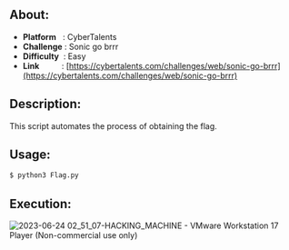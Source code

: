 ## About:
* **Platform**&nbsp;&nbsp;&nbsp;: CyberTalents
* **Challenge**&nbsp;: Sonic go brrr
* **Difficulty**&nbsp;&nbsp;: Easy
* **Link**&nbsp;&nbsp;&nbsp;&nbsp;&nbsp;&nbsp;&nbsp;&nbsp;&nbsp;&nbsp;: [https://cybertalents.com/challenges/web/sonic-go-brrr](https://cybertalents.com/challenges/web/sonic-go-brrr)

## Description:
This script automates the process of obtaining the flag.

## Usage:
```bash
$ python3 Flag.py
```

## Execution:
![2023-06-24 02_51_07-HACKING_MACHINE - VMware Workstation 17 Player (Non-commercial use only)](https://github.com/YounesTasra-R4z3rSw0rd/CTF-Scripts/assets/101610095/f31bc74f-3b2c-458a-91c2-19dea0ab5145)
